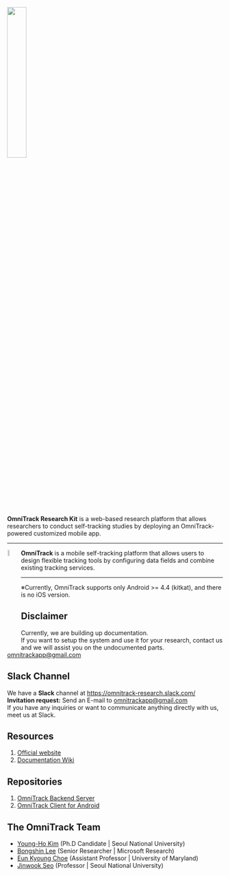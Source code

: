 <img src="https://github.com/OmniTrack/omnitrack_research_kit/blob/master/resources/omnitrack_research_kit_logo.svg" width="30%">

**OmniTrack Research Kit** is a web-based research platform that allows researchers to conduct self-tracking studies by deploying an OmniTrack-powered customized mobile app.

---

<a href="https://omnitrack.github.io"><img src="https://github.com/OmniTrack/omnitrack_research_kit/blob/master/resources/omnitrack_symbol_256.png" align="left" width="6%" hspace="1" vspace="1"></a>

**OmniTrack** is a mobile self-tracking platform that allows users to design flexible tracking tools by configuring data fields and combine existing tracking services.

---

※Currently, OmniTrack supports only Android >= 4.4 (kitkat), and there is no iOS version.

## Disclaimer
Currently, we are building up documentation.
<br>
If you want to setup the system and use it for your research, 
contact us and we will assist you on the undocumented parts.
omnitrackapp@gmail.com

## Slack Channel
We have a **Slack** channel at https://omnitrack-research.slack.com/
<br>**Invitation request:** Send an E-mail to omnitrackapp@gmail.com 
<br>If you have any inquiries or want to communicate anything directly with us, meet us at Slack.


## Resources
1. [Official website](https://omnitrack.github.io)
2. [Documentation Wiki](https://github.com/OmniTrack/omnitrack_research_kit/wiki)

## Repositories
1. [OmniTrack Backend Server](https://github.com/muclipse/omnitrack_backend_server)
1. [OmniTrack Client for Android](https://github.com/muclipse/omnitrack_android)

## The OmniTrack Team

* [Young-Ho Kim](http://younghokim.net) (Ph.D Candidate | Seoul National University)
* [Bongshin Lee](http://bongshiny.com) (Senior Researcher | Microsoft Research)
* [Eun Kyoung Choe](http://eunkyoungchoe.com) (Assistant Professor | University of Maryland)
* [Jinwook Seo](http://hcil.snu.ac.kr/jwseo) (Professor | Seoul National University)
